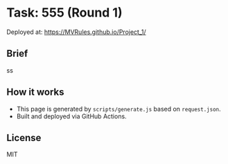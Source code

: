 # Task: 555 (Round 1)

Deployed at: https://MVRules.github.io/Project_1/

## Brief
ss

## How it works
- This page is generated by `scripts/generate.js` based on `request.json`.
- Built and deployed via GitHub Actions.

## License
MIT

